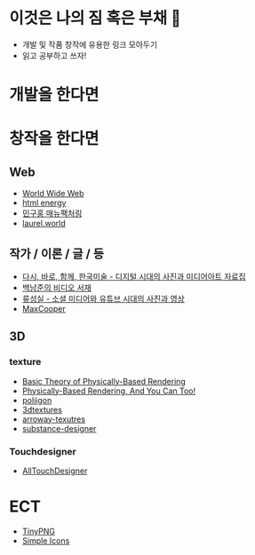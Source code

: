 # 이것은 나의 짐 혹은 부채 🧳

- 개발 및 작품 창작에 유용한 링크 모아두기
- 읽고 공부하고 쓰자!

# 개발을 한다면

# 창작을 한다면

## Web

- [World Wide Web](http://info.cern.ch/hypertext/WWW/TheProject.html)
- [html energy](html.energy)
- [민구홍 매뉴팩처링](https://minguhongmfg.com/)
- [laurel.world](https://www.laurel.world/)

## 작가 / 이론 / 글 / 등

- [다시, 바로, 함께, 한국미술 - 디지털 시대의 사진과 미디어아트 자료집](https://www.gokams.or.kr/05_know/data_view.aspx?Idx=1138&flag=0&page=1&txtKeyword&ddlKeyfield=T)
- [백남준의 비디오 서재](https://njpvideo.ggcf.kr/)
- [류성실 - 소셜 미디어와 유튜브 시대의 사진과 영상](https://www.youtube.com/watch?v=e1O6XtQh1D0)
- [MaxCooper](https://maxcooper.net/)

## 3D

### texture

- [Basic Theory of Physically-Based Rendering](https://marmoset.co/posts/basic-theory-of-physically-based-rendering/)
- [Physically-Based Rendering, And You Can Too!](https://marmoset.co/posts/physically-based-rendering-and-you-can-too/)
- [poliigon](https://www.poliigon.com/)
- [3dtextures](https://3dtextures.me/)
- [arroway-texutres](https://www.arroway-textures.ch/)
- [substance-designer](https://www.adobe.com/products/substance3d-designer.html)

### Touchdesigner

- [AllTouchDesigner](https://alltd.org/)

# ECT

- [TinyPNG](https://tinypng.com/)
- [Simple Icons](https://simpleicons.org/)
